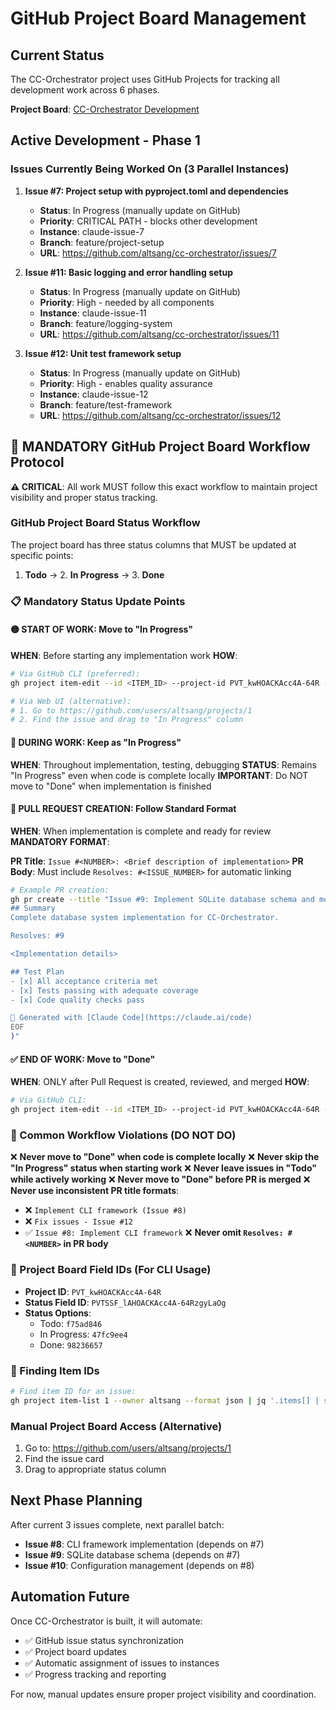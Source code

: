 # GitHub Project Board Management

## Current Status

The CC-Orchestrator project uses GitHub Projects for tracking all development work across 6 phases.

**Project Board**: [CC-Orchestrator Development](https://github.com/altsang/cc-orchestrator/projects/1)

## Active Development - Phase 1

### Issues Currently Being Worked On (3 Parallel Instances)

1. **Issue #7: Project setup with pyproject.toml and dependencies**
   - **Status**: In Progress (manually update on GitHub)
   - **Priority**: CRITICAL PATH - blocks other development
   - **Instance**: claude-issue-7
   - **Branch**: feature/project-setup
   - **URL**: https://github.com/altsang/cc-orchestrator/issues/7

2. **Issue #11: Basic logging and error handling setup**
   - **Status**: In Progress (manually update on GitHub)
   - **Priority**: High - needed by all components
   - **Instance**: claude-issue-11
   - **Branch**: feature/logging-system
   - **URL**: https://github.com/altsang/cc-orchestrator/issues/11

3. **Issue #12: Unit test framework setup**
   - **Status**: In Progress (manually update on GitHub)
   - **Priority**: High - enables quality assurance
   - **Instance**: claude-issue-12
   - **Branch**: feature/test-framework
   - **URL**: https://github.com/altsang/cc-orchestrator/issues/12

## 🚨 MANDATORY GitHub Project Board Workflow Protocol

**⚠️ CRITICAL**: All work MUST follow this exact workflow to maintain project visibility and proper status tracking.

### GitHub Project Board Status Workflow

The project board has three status columns that MUST be updated at specific points:

1. **Todo** → 2. **In Progress** → 3. **Done**

### 📋 Mandatory Status Update Points

#### 🟡 START OF WORK: Move to "In Progress"
**WHEN**: Before starting any implementation work
**HOW**:
```bash
# Via GitHub CLI (preferred):
gh project item-edit --id <ITEM_ID> --project-id PVT_kwHOACKAcc4A-64R --field-id PVTSSF_lAHOACKAcc4A-64RzgyLaOg --single-select-option-id 47fc9ee4

# Via Web UI (alternative):
# 1. Go to https://github.com/users/altsang/projects/1
# 2. Find the issue and drag to "In Progress" column
```

#### 🔄 DURING WORK: Keep as "In Progress"
**WHEN**: Throughout implementation, testing, debugging
**STATUS**: Remains "In Progress" even when code is complete locally
**IMPORTANT**: Do NOT move to "Done" when implementation is finished

#### 🔗 PULL REQUEST CREATION: Follow Standard Format
**WHEN**: When implementation is complete and ready for review
**MANDATORY FORMAT**:

**PR Title**: `Issue #<NUMBER>: <Brief description of implementation>`
**PR Body**: Must include `Resolves: #<ISSUE_NUMBER>` for automatic linking

```bash
# Example PR creation:
gh pr create --title "Issue #9: Implement SQLite database schema and models" --body "$(cat <<'EOF'
## Summary
Complete database system implementation for CC-Orchestrator.

Resolves: #9

<Implementation details>

## Test Plan
- [x] All acceptance criteria met
- [x] Tests passing with adequate coverage
- [x] Code quality checks pass

🤖 Generated with [Claude Code](https://claude.ai/code)
EOF
)"
```

#### ✅ END OF WORK: Move to "Done" 
**WHEN**: ONLY after Pull Request is created, reviewed, and merged
**HOW**:
```bash
# Via GitHub CLI:
gh project item-edit --id <ITEM_ID> --project-id PVT_kwHOACKAcc4A-64R --field-id PVTSSF_lAHOACKAcc4A-64RzgyLaOg --single-select-option-id 98236657
```

### 🚫 Common Workflow Violations (DO NOT DO)

❌ **Never move to "Done" when code is complete locally**
❌ **Never skip the "In Progress" status when starting work**
❌ **Never leave issues in "Todo" while actively working**
❌ **Never move to "Done" before PR is merged**
❌ **Never use inconsistent PR title formats**:
   - ❌ `Implement CLI framework (Issue #8)`
   - ❌ `Fix issues - Issue #12`
   - ✅ `Issue #8: Implement CLI framework`
❌ **Never omit `Resolves: #<NUMBER>` in PR body**

### 📖 Project Board Field IDs (For CLI Usage)

- **Project ID**: `PVT_kwHOACKAcc4A-64R`
- **Status Field ID**: `PVTSSF_lAHOACKAcc4A-64RzgyLaOg`
- **Status Options**:
  - Todo: `f75ad846`
  - In Progress: `47fc9ee4`
  - Done: `98236657`

### 🔧 Finding Item IDs

```bash
# Find item ID for an issue:
gh project item-list 1 --owner altsang --format json | jq '.items[] | select(.content.number == <ISSUE_NUMBER>) | .id'
```

### Manual Project Board Access (Alternative)
1. Go to: https://github.com/users/altsang/projects/1
2. Find the issue card
3. Drag to appropriate status column

## Next Phase Planning

After current 3 issues complete, next parallel batch:
- **Issue #8**: CLI framework implementation (depends on #7)
- **Issue #9**: SQLite database schema (depends on #7)
- **Issue #10**: Configuration management (depends on #8)

## Automation Future

Once CC-Orchestrator is built, it will automate:
- ✅ GitHub issue status synchronization
- ✅ Project board updates
- ✅ Automatic assignment of issues to instances
- ✅ Progress tracking and reporting

For now, manual updates ensure proper project visibility and coordination.
